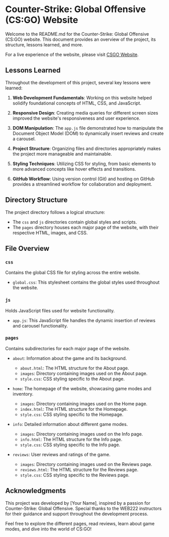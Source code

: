 # Counter-Strike: Global Offensive (CS:GO) Website

Welcome to the README.md for the Counter-Strike: Global Offensive (CS:GO) website. This document provides an overview of the project, its structure, lessons learned, and more.

For a live experience of the website, please visit [CSGO Website](https://willowy-croissant-423089.netlify.app).

## Lessons Learned

Throughout the development of this project, several key lessons were learned:

1. **Web Development Fundamentals**: Working on this website helped solidify foundational concepts of HTML, CSS, and JavaScript.

2. **Responsive Design**: Creating media queries for different screen sizes improved the website's responsiveness and user experience.

3. **DOM Manipulation**: The `app.js` file demonstrated how to manipulate the Document Object Model (DOM) to dynamically insert reviews and create a carousel.

4. **Project Structure**: Organizing files and directories appropriately makes the project more manageable and maintainable.

5. **Styling Techniques**: Utilizing CSS for styling, from basic elements to more advanced concepts like hover effects and transitions.

6. **GitHub Workflow**: Using version control (Git) and hosting on GitHub provides a streamlined workflow for collaboration and deployment.

## Directory Structure

The project directory follows a logical structure:

- The `css` and `js` directories contain global styles and scripts.
- The `pages` directory houses each major page of the website, with their respective HTML, images, and CSS.

## File Overview

### `css`
Contains the global CSS file for styling across the entire website.

- `global.css`: This stylesheet contains the global styles used throughout the website.

### `js`
Holds JavaScript files used for website functionality.

- `app.js`: This JavaScript file handles the dynamic insertion of reviews and carousel functionality.

### `pages`
Contains subdirectories for each major page of the website.

- `about`: Information about the game and its background.
  - `about.html`: The HTML structure for the About page.
  - `images`: Directory containing images used on the About page.
  - `style.css`: CSS styling specific to the About page.

- `home`: The homepage of the website, showcasing game modes and inventory.
  - `images`: Directory containing images used on the Home page.
  - `index.html`: The HTML structure for the Homepage.
  - `style.css`: CSS styling specific to the Homepage.

- `info`: Detailed information about different game modes.
  - `images`: Directory containing images used on the Info page.
  - `info.html`: The HTML structure for the Info page.
  - `style.css`: CSS styling specific to the Info page.

- `reviews`: User reviews and ratings of the game.
  - `images`: Directory containing images used on the Reviews page.
  - `reviews.html`: The HTML structure for the Reviews page.
  - `style.css`: CSS styling specific to the Reviews page.

## Acknowledgments

This project was developed by [Your Name], inspired by a passion for Counter-Strike: Global Offensive. Special thanks to the WEB222 instructors for their guidance and support throughout the development process.

Feel free to explore the different pages, read reviews, learn about game modes, and dive into the world of CS:GO!
